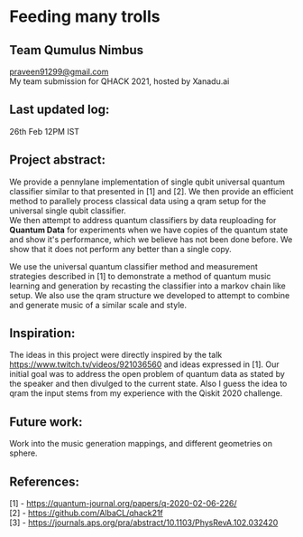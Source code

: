 # Feeding many trolls  
## Team Qumulus Nimbus  
praveen91299@gmail.com  
My team submission for QHACK 2021, hosted by Xanadu.ai  

## Last updated log:  
26th Feb 12PM IST

## Project abstract:  
We provide a pennylane implementation of single qubit universal quantum classifier similar to that presented in [1] and [2]. We then provide an efficient method to parallely process classical data using a qram setup for the universal single qubit classifier.  
We then attempt to address quantum classifiers by data reuploading for **Quantum Data** for experiments when we have copies of the quantum state and show it's performance, which we believe has not been done before. We show that it does not perform any better than a single copy.  

We use the universal quantum classifier method and measurement strategies described in [1] to demonstrate a method of quantum music learning and generation by recasting the classifier into a markov chain like setup. We also use the qram structure we developed to attempt to combine and generate music of a similar scale and style. 

## Inspiration:  
The ideas in this project were directly inspired by the talk https://www.twitch.tv/videos/921036560 and ideas expressed in [1]. Our initial goal was to address the open problem of quantum data as stated by the speaker and then divulged to the current state. Also I guess the idea to qram the input stems from my experience with the Qiskit 2020 challenge.  

## Future work:  
Work into the music generation mappings, and different geometries on sphere.

## References:  
[1] - https://quantum-journal.org/papers/q-2020-02-06-226/  
[2] - https://github.com/AlbaCL/qhack21f  
[3] - https://journals.aps.org/pra/abstract/10.1103/PhysRevA.102.032420  
